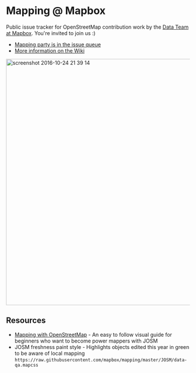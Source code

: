 # Mapping @ Mapbox
Public issue tracker for OpenStreetMap contribution work by the [Data Team at Mapbox](https://wiki.openstreetmap.org/wiki/Mapbox#Mapbox_Data_Team). You're invited to join us :)

- [Mapping party is in the issue queue](https://github.com/mapbox/mapping/issues)
- [More information on the Wiki](https://github.com/mapbox/mapping/wiki)

<img width="674" alt="screenshot 2016-10-24 21 39 14" src="https://cloud.githubusercontent.com/assets/126868/19653477/5444333e-9a32-11e6-9e84-1665d4075c18.png"><br>


## Resources
- [Mapping with OpenStreetMap](https://wiki.openstreetmap.org/wiki/Beginners%27_guide) - An easy to follow visual guide for beginners who want to become power mappers with JOSM
- JOSM freshness paint style - Highlights objects edited this year in green to be aware of local mapping  `https://raw.githubusercontent.com/mapbox/mapping/master/JOSM/data-qa.mapcss` 
